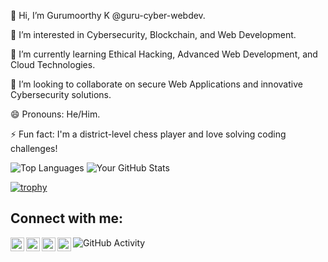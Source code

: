 👋 Hi, I’m Gurumoorthy K @guru-cyber-webdev.                                                                                                                                                                                      

👀 I’m interested in Cybersecurity, Blockchain, and Web Development.                                                                                                                                                    

🌱 I’m currently learning Ethical Hacking, Advanced Web Development, and Cloud Technologies.                                                                                                                            

💞️ I’m looking to collaborate on secure Web Applications and innovative Cybersecurity solutions.                                                                                                                      

😄 Pronouns: He/Him.                                                                                                                                                                                                   

⚡ Fun fact: I'm a district-level chess player and love solving coding challenges!








![Top Languages](https://github-readme-stats.vercel.app/api/top-langs/?username=gururv-cyber-webdev&layout=compact)     ![Your GitHub Stats](https://github-readme-stats.vercel.app/api?username=gururv-cyber-webdev&show_icons=true&theme=merco)


[![trophy](https://github-profile-trophy.vercel.app/?username=gururv-cyber-webdev)](https://github.com/ryo-ma/github-profile-trophy)


## Connect with me:
[<img align="left" alt="LinkedIn" width="22px" src="https://upload.wikimedia.org/wikipedia/commons/c/ca/LinkedIn_logo_initials.png" />](https://linkedin.com/in/https://www.linkedin.com/in/gurumoorthy-k-8a5262305/)
[<img align="left" alt="YouTube" width="22px" src="https://upload.wikimedia.org/wikipedia/commons/7/75/YouTube_social_white_squircle_%282017%29.svg" />](https://youtube.com/https://www.youtube.com/@worldofinsects824)
[<img align="left" alt="Instagram" width="22px" src="https://upload.wikimedia.org/wikipedia/commons/a/a5/Instagram_icon.png" />](https://instagram.com/https://www.instagram.com/rv_gm_av/)
[<img align="left" alt="Facebook" width="22px" src="https://upload.wikimedia.org/wikipedia/commons/5/51/Facebook_f_logo_%282019%29.svg" />](https://facebook.com/https://www.facebook.com/profile.php?id=61561141270840&mibextid=ZbWKwL)


![GitHub Activity](https://activity-graph.herokuapp.com/graph?username=gururv-cyber-webdev&theme=dracula)
